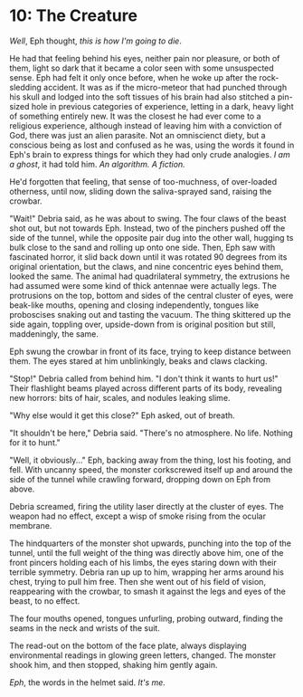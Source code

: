 # 10: The Creature

*Well*, Eph thought, *this is how I'm going to die*.

He had that feeling behind his eyes, neither pain nor pleasure, or both of them, light so dark that it became a color seen with some unsuspected sense. Eph had felt it only once before, when he woke up after the rock-sledding accident. It was as if the micro-meteor that had punched through his skull and lodged into the soft tissues of his brain had also stitched a pin-sized hole in previous categories of experience, letting in a dark, heavy light of something entirely new. It was the closest he had ever come to a religious experience, although instead of leaving him with a conviction of God, there was just an alien parasite. Not an omniscienct diety, but a conscious being as lost and confused as he was, using the words it found in Eph's brain to express things for which they had only crude analogies. *I am a ghost*, it had told him. *An algorithm. A fiction.*

He'd forgotten that feeling, that sense of too-muchness, of over-loaded otherness, until now, sliding down the saliva-sprayed sand, raising the crowbar.

"Wait!" Debria said, as he was about to swing. The four claws of the beast shot out, but not towards Eph. Instead, two of the pinchers pushed off the side of the tunnel, while the opposite pair dug into the other wall, hugging ts bulk close to the sand and rolling up onto one side. Then, Eph saw with fascinated horror, it slid back down until it was rotated 90 degrees from its original orientation, but the claws, and nine concentric eyes behind them, looked the same. The animal had quadrilateral symmetry, the extrusions he had assumed were some kind of thick antennae were actually legs. The protrusions on the top, bottom and sides of the central cluster of eyes, were beak-like mouths, opening and closing independently, tongues like proboscises snaking out and tasting the vacuum. The thing skittered up the side again, toppling over, upside-down from is original position but still, maddeningly, the same.

Eph swung the crowbar in front of its face, trying to keep distance between them. The eyes stared at him unblinkingly, beaks and claws clacking. 

"Stop!" Debria called from behind him. "I don't think it wants to hurt us!" Their flashlight beams played across different parts of its body, revealing new horrors: bits of hair, scales, and nodules leaking slime.

"Why else would it get this close?" Eph asked, out of breath. 

"It shouldn't be here," Debria said. "There's no atmosphere. No life. Nothing for it to hunt."

"Well, it obviously..." Eph, backing away from the thing, lost his footing, and fell. With uncanny speed, the monster corkscrewed itself up and around the side of the tunnel while crawling forward, dropping down on Eph from above.

Debria screamed, firing the utility laser directly at the cluster of eyes. The weapon had no effect, except a wisp of smoke rising from the ocular membrane. 

The hindquarters of the monster shot upwards, punching into the top of the tunnel, until the full weight of the thing was directly above him, one of the front pincers holding each of his limbs, the eyes staring down with their terrible symmetry. Debria ran up up to him, wrapping her arms around his chest, trying to pull him free. Then she went out of his field of vision, reappearing with the crowbar, to smash it against the legs and eyes of the beast, to no effect.

The four mouths opened, tongues unfurling, probing outward, finding the seams in the neck and wrists of the suit.

The read-out on the bottom of the face plate, always displaying environmental readings in glowing green letters, changed. The monster shook him, and then stopped, shaking him gently again.

*Eph*, the words in the helmet said. *It's me.* 